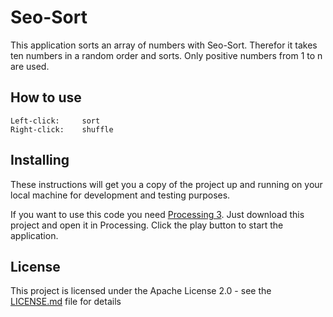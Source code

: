 # Seo-Sort

This application sorts an array of numbers with Seo-Sort. Therefor it takes ten numbers in a random order and sorts. Only positive numbers from 1 to n are used.

## How to use

```
Left-click:		sort
Right-click:	shuffle
```

## Installing

These instructions will get you a copy of the project up and running on your local machine for development and testing purposes.

If you want to use this code you need [Processing 3](https://processing.org/).
Just download this project and open it in Processing. Click the play button to start the application.

## License

This project is licensed under the Apache License 2.0 - see the [LICENSE.md](LICENSE.md) file for details
